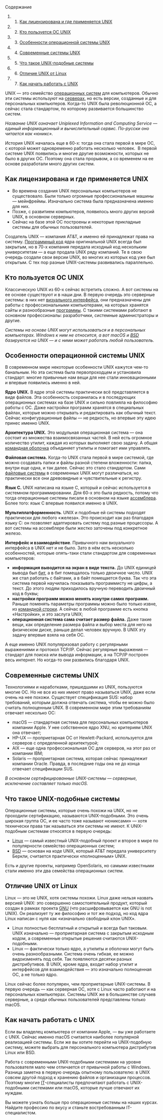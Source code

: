 Содержание

1. 1. [Как лицензирована и где применяется UNIX](https://blog.skillfactory.ru/glossary/unix/#как-лицензирована-и-где-применяется-unix)
2. 2. [Кто пользуется ОС UNIX](https://blog.skillfactory.ru/glossary/unix/#кто-пользуется-ос-unix)
3. 3. [Особенности операционной системы UNIX](https://blog.skillfactory.ru/glossary/unix/#особенности-операционной-системы-unix)
4. 4. [Современные системы UNIX](https://blog.skillfactory.ru/glossary/unix/#современные-системы-unix)
5. 5. [Что такое UNIX-подобные системы](https://blog.skillfactory.ru/glossary/unix/#что-такое-unixподобные-системы)
6. 6. [Отличие UNIX от Linux](https://blog.skillfactory.ru/glossary/unix/#отличие-unix-от-linux)
7. 7. [Как начать работать с UNIX](https://blog.skillfactory.ru/glossary/unix/#как-начать-работать-с-unix)

UNIX — это семейство [операционных систем](https://blog.skillfactory.ru/glossary/operaczionnaya-sistema/) для компьютеров. Обычно эти системы используют на [серверах](https://blog.skillfactory.ru/glossary/server/), но есть версии, созданные и для персональных компьютеров. Когда-то UNIX была революционной ОС, а сейчас стала стандартом, по которому развивается большинство систем.

_Название UNIX означает Uniplexed Information and Computing Service — единый информационный и вычислительный сервис. По-русски оно читается как «юникс»._

История UNIX началась еще в 60-х: тогда она стала первой в мире ОС, с которой может одновременно работать несколько человек.  В первой системе UNIX появились и многие другие возможности, которых не было в других ОС. Поэтому она стала прорывом, а со временем на ее основе разработали много других систем.

## Как лицензирована и где применяется UNIX

- Во времена создания UNIX персональных компьютеров не существовало. Были только огромные профессиональные машины — мейнфреймы. Изначально система была предназначена именно для них. 
- Позже, с развитием компьютеров, появилось много других версий UNIX, в основном серверных. 
- Cейчас на базе этой ОС построены и некоторые прикладные системы для обычных пользователей. 

Создатель UNIX — компания AT&T, и именно ей принадлежат права на систему. [Программный код](https://blog.skillfactory.ru/glossary/programmnyj-kod/) ядра оригинальной UNIX всегда был закрытым, но в 70-х компания передала исходный код нескольким университетам — а еще продала UNIX ряду компаний. Те в свою очередь создали свои версии UNIX, во многих из которых код уже был открытым. С тех пор разные UNIX-системы развивались параллельно.

## Кто пользуется ОС UNIX

Классическую UNIX из 60-х сейчас встретить сложно. А вот системы на ее основе существуют и в наши дни. В первую очередь это серверные системы: в них нет [визуального интерфейса](https://blog.skillfactory.ru/glossary/gui/), они предназначены для работы с профессиональными компьютерами, на которых хранятся сайты и разнообразные [программы](https://blog.skillfactory.ru/glossary/programmnoe-obespechenie/). С такими системами работают в основном профессионалы: разработчики, системные администраторы и другие.

_Системы на основе UNIX могут использоваться и в персональных компьютерах. Windows к ним не относится, а вот macOS и_ [_BSD_](https://blog.skillfactory.ru/glossary/bsd/) _базируются на UNIX — и с ними может работать любой пользователь._

## Особенности операционной системы UNIX

В современном мире некоторые особенности UNIX кажутся чем-то банальным. Но эта система была первопроходцем и установила стандарт: многие привычные нам вещи для нее стали инновационными и впервые появились именно в ней.

**Ядро UNIX.** В ядре этой системы практически всё представляется в виде файлов. Эта особенность сохранилась и в последующих операционных системах на базе UNIX и сильно повлияла на философию работы с ОС. Даже настройки программ хранятся в специальных файлах, которые можно открывать и редактировать как обычный текст. Сейчас конфигурационные файлы — не редкость, но впервые эту идею принес именно UNIX.

**Архитектура UNIX.** Это модульная операционная система — она состоит из множества взаимосвязанных частей. В ней есть огромное количество утилит, каждая из которых выполняет свою задачу. А общая [командная оболочка](https://blog.skillfactory.ru/glossary/bash/) объединяет утилиты и помогает ими управлять. 

**Файловая система.** Когда-то UNIX стала первой в мире системой, где можно создавать папки и файлы разной степени вложенности: папка, внутри еще одна, и так далее. Сейчас это стало стандартом. Сами [файловые системы](https://blog.skillfactory.ru/glossary/faylovaya-sistema/) в современных UNIX могут различаться, но практически все они древовидные и чувствительные к регистру.

**Язык C.** UNIX написана на языке C, который и сейчас используется в системном программировании. Для 60-х это была редкость, потому что тогда операционные системы писали в основном на языке [ассемблера](https://blog.skillfactory.ru/glossary/assembler/). Более того: язык C впервые появился именно в UNIX.

**Мультиплатформенность**. UNIX и подобные ей системы подходят практически для любого «железа». Это происходит как раз благодаря языку C: он позволяет адаптировать систему под разные процессоры. А вот системы на ассемблере были жестко заточены под конкретное железо.

**Интерфейс и взаимодействие**. Привычного нам визуального интерфейса в UNIX нет и не было. Зато в нём есть несколько особенностей, которые опять-таки стали стандартом для современных компьютеров:

- **информация выводится на экран в виде текста.** До UNIX единицей вывода был [бит](https://blog.skillfactory.ru/glossary/bit/), а в бит помещалось только двоичное число. UNIX же стал работать с байтами, а в байт помещается буква. Так что эта система первой научилась показывать программисту не цифры, а текст. До этого людям приходилось вручную переводить двоичный код в буквы;
- **настройки программ можно менять изнутри самих программ.** Раньше поменять параметры программы можно было только извне, из [командной строки](https://blog.skillfactory.ru/glossary/komandnaya-stroka/). А сейчас в любой программе есть кнопка «Настройки», и это заслуга UNIX;
- **операционная система сама считает размер файла.** Даже такие вещи, как определение размера файла и выбор места для него на физическом диске, раньше делал человек вручную. В UNIX эту задачу впервые взяла на себя ОС.

А еще именно UNIX популяризовал работу с регулярными выражениями и протокол TCP/IP. Сейчас регулярные выражения — стандарт для поиска или вывода информации, а на TCP/IP построен весь интернет. Но когда-то они развились благодаря UNIX.

## Современные системы UNIX

Технологиями и наработками, пришедшими из UNIX, пользуются многие ОС. Но не все из них имеют право называться UNIX, даже если очень на нее похожи. Существует спецификация SUS: набор требований, которым должна отвечать система, чтобы ее можно было считать полноценным UNIX. В современном мире этим требованиям отвечает несколько ОС:

- macOS — стандартная система для персональных компьютеров компании Apple. У нее собственное ядро XNU, но критериям UNIX она отвечает;
- HP-UX — проприетарная ОС от Hewlett-Packard, используется для серверов с определенной архитектурой;
- AIX — еще одна профессиональная ОС для серверов, на этот раз от компании IBM;
- Solaris — проприетарная система, которая сейчас принадлежит компании Oracle. Правда, в последние годы она не до конца отвечает спецификации SUS.

_В основном сертифицированные UNIX-системы — серверные, исключение составляет только macOS._

## Что такое UNIX-подобные системы

Операционные системы, которые очень похожи на UNIX, но не проходили сертификацию, называются UNIX-подобными. Это очень широкая группа ОС, и ее часто тоже называют «юниксами» — хотя технически права так называться эти системы не имеют. К UNIX-подобным системам относятся в первую очередь:

- [Linux](https://blog.skillfactory.ru/glossary/linux/) — самый известный UNIX-подобный проект и второе в мире по популярности семейство операционных систем;
- [BSD](https://blog.skillfactory.ru/glossary/bsd/) — основан на коде UNIX, который AT&T передала университету Беркли, считается практически «полноценным» UNIX.

Есть и другие проекты, например OpenSolaris, но самыми известными стали именно эти два семейства операционных систем.

## Отличие UNIX от Linux

Linux — это не UNIX, хотя системы похожи. Linux даже нельзя назвать версией UNIX: это совершенно самостоятельный продукт, который создан в рамках проекта [GNU](https://blog.skillfactory.ru/glossary/gnu/) (что расшифровывается как GNU is not UNIX). Он реализует ту же философию и тот же подход, но код ядра Linux написан с нуля как «изначально свободный клон UNIX».

- Linux полностью бесплатный и открытый и всегда был таковым. UNIX изначально — проприетарная система с закрытым исходным кодом, а современные открытые решения считаются UNIX-подобными. 
- Linux — фактически только ядро, а утилиты и оболочки могут быть очень разнообразными. Система очень гибкая, ее можно видоизменять под себя. Так появляются десятки разных дистрибутивов. В UNIX, кроме ядра, входит набор утилит и интерфейсов для взаимодействия — это изначально полноценная ОС, а не только ядро.

Linux сейчас более популярен, чем проприетарные UNIX-системы. В первую очередь — как серверная ОС, хотя с Linux часто работают и на персональных компьютерах. Системы UNIX же в большинстве случаев серверные, а среди обычных пользователей представлены только macOS.

## Как начать работать с UNIX

Если вы владелец компьютера от компании Apple, — вы уже работаете с UNIX. Сейчас именно macOS считается наиболее популярной реализацией системы. Если же вы хотите перейти на UNIX-подобную систему, можете выбрать для персонального компьютера дистрибутив Linux или BSD. 

Работа с современными UNIX-подобными системами на уровне пользователя мало чем отличается от привычной работы с Windows. Разница заметна в первую очередь опытному пользователю: в UNIX совсем другой подход к хранению файлов и организации процессов. Поэтому многие [IT](https://blog.skillfactory.ru/glossary/it/)-специалисты предпочитают работать с UNIX-подобными системами или macOS, которые лучше отвечают их нуждам.

Вы можете узнать больше про операционные системы на наших курсах. Найдите профессию по вкусу и станьте востребованным IT-специалистом.